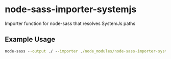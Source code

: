 # node-sass-importer-systemjs

Importer function for node-sass that resolves SystemJs paths

## Example Usage

``` cmd
node-sass --output ./ --importer ./node_modules/node-sass-importer-systemjs/index.js ./app.scss
```
